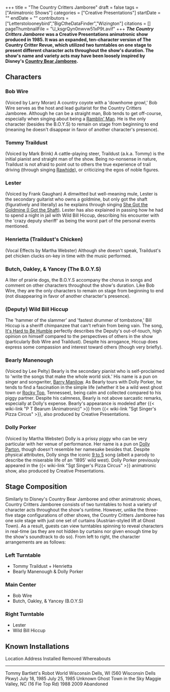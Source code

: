 +++
title = "The Country Critters Jamboree"
draft = false
tags = ["Animatronic Shows"]
categories = ["Creative Presentations"]
startDate = ""
endDate = ""
contributors = ["Letterstolooneybird","BigCtheDataFinder","Wizington"]
citations = []
pageThumbnailFile = "U_ksgrQyn0nwvw51xP9t.avif"
+++
***The Country Critters Jamboree* was a Creative Presentations animatronic show produced in 1985. It was an expanded, ten-character version of The Country Critter Revue, which utilized two turntables on one stage to present different character acts throughout the show's duration. The show's name and variety acts may have been loosely inspired by Disney's [Country Bear Jamboree](https://en.wikipedia.org/wiki/Country_Bear_Jamboree).**

## Characters

### Bob Wire

(Voiced by Larry Moran) A country coyote with a 'downhome growl,' Bob Wire serves as the host and lead guitarist for the Country Critters Jamboree. Although he can be a straight man, Bob tends to get off-course, especially when singing about being a [Ramblin' Man](https://en.wikipedia.org/wiki/Ramblin%27_Man_(The_Allman_Brothers_Band_song)). He is the only character (besides the B.O.Y.S) to remain on stage from beginning to end (meaning he doesn't disappear in favor of another character's presence).

### Tommy Traildust

(Voiced by Mark Brink) A cattle-playing steer, Traildust (a.k.a. Tommy) is the initial pianist and straight man of the show. Being no-nonsense in nature, Traildust is not afraid to point out to others the true experience of trail driving (through singing [Rawhide](https://en.wikipedia.org/wiki/Rawhide_(song))), or criticizing the egos of noble figures.

### Lester

(Voiced by Frank Gaughan) A dimwitted but well-meaning mule, Lester is the secondary guitarist who owns a goldmine, but only got the shaft (figuratively and literally) as he explains through singing [She Got the Goldmine (I Got the Shaft)](https://en.wikipedia.org/wiki/She_Got_the_Goldmine_(I_Got_the_Shaft)). Lester has also explained in passing how he had to spend a night in jail with Wild Bill Hiccup, describing his encounter with the 'crazy deputy sheriff' as being the worst part of the personal events mentioned.

### Henrietta (Traildust's Chicken)

(Vocal Effects by Martha Webster) Although she doesn't speak, Traildust's pet chicken clucks on-key in time with the music performed.

### Butch, Oakley, & Yancey (The B.O.Y.S)

A liter of prairie dogs, the B.O.Y.S accompany the chorus in songs and comment on other characters throughout the show's duration. Like Bob Wire, they are the only characters to remain on stage from beginning to end (not disappearing in favor of another character's presence).

### (Deputy) Wild Bill Hiccup

The 'hammer of the slammer' and 'fastest drummer of tombstone,' Bill Hiccup is a sheriff chimpanzee that can't refrain from being vain. The song, [It's Hard to Be Humble](https://en.wikipedia.org/wiki/It%27s_Hard_to_Be_Humble) perfectly describes the Deputy's out-of-touch, high opinion on himself compared to the perspectives of others in the show (particularly Bob Wire and Traildust). Despite his arrogance, Hiccup does express some compassion and interest toward others (though very briefly).

### Bearly Manenough

(Voiced by Lee Pelty) Bearly is the secondary pianist who is self-proclaimed to 'write the songs that make the whole world sick.' His name is a pun on singer and songwriter, [Barry Manilow](https://en.wikipedia.org/wiki/Barry_Manilow). As Bearly tours with Dolly Porker, he tends to find a fascination in the simple life (whether it be a wild west ghost town or [Rocky Top](https://en.wikipedia.org/wiki/Rocky_Top), Tennessee), being calm and collected compared to his piggy partner. Despite his calmness, Bearly is not above sarcastic remarks, especially at Dolly's expense. Bearly's appearance is modeled after {{< wiki-link "P T Bearum (Animatronic)" >}} from {{< wiki-link "Sgt Singer's Pizza Circus" >}}, also produced by Creative Presentations.

### Dolly Porker

(Voiced by Martha Webster) Dolly is a prissy piggy who can be very particular with her venue of performance. Her name is a pun on [Dolly Parton](https://en.wikipedia.org/wiki/Dolly_Parton), though doesn't resemble her namesake besides that. Despite physical attributes, Dolly sings the iconic [9 to 5](https://en.wikipedia.org/wiki/9_to_5_(Dolly_Parton_song)) song (albeit a parody to describe the miserable life of an '1895' wild west). Dolly Porker previously appeared in the {{< wiki-link "Sgt Singer's Pizza Circus" >}} animatronic show, also produced by Creative Presentations.

## Stage Composition

Similarly to Disney's Country Bear Jamboree and other animatronic shows, Country Critters Jamboree consists of two turntables to host a variety of character acts throughout the show's runtime. However, unlike the three-five stage configurations of other shows, the Country Critters Jamboree has one sole stage with just one set of curtains (Austrian-styled lift at Ghost Town). As a result, guests can view turntables spinning to reveal characters in real-time (as they are not hidden by curtains nor given enough time by the show's soundtrack to do so). From left to right, the character arrangements are as follows:

### Left Turntable

- Tommy Traildust + Henrietta
- Bearly Manenough & Dolly Porker

### Main Center

- Bob Wire
- Butch, Oakley, & Yancey (B.O.Y.S)

### Right Turntable

- Lester
- Wild Bill Hiccup

## Known Installations

  Location                        Address                                          Installed       Removed         Whereabouts
  ------------------------------- ------------------------------------------------ --------------- --------------- -------------
  Tommy Bartlett's Robot World   Wisconsin Dells, WI (560 Wisconsin Dells Pkwy)   July 18, 1985   July 25, 1985   Unknown
  Ghost Town in the Sky           Maggie Valley, NC (16 Fie Top Rd)                1988            2009            Abandoned
